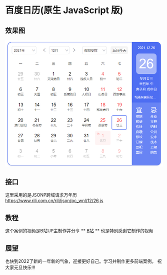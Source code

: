 # 百度日历(原生 JavaScript 版)
## 效果图
![cmd-markdown-logo](/image/effect.png)
## 接口
这里采用的是JSONP跨域请求万年历
https://www.rili.com.cn/rili/json/pc_wnl/12/26.js
## 教程
这个案例的视频是B站UP主制作并分享 ** [B站](https://www.bilibili.com/video/BV1DT4y1Z77L "直通B站") ** 也是特别感谢它制作的视频
## 展望
也快到2022了新的一年新的气象，迎接更好自己。学习并制作更多前端案例。
祝大家元旦快乐!!!
